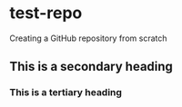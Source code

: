 test-repo
=========

Creating a GitHub repository from scratch

## This is a secondary heading
### This is a tertiary heading
